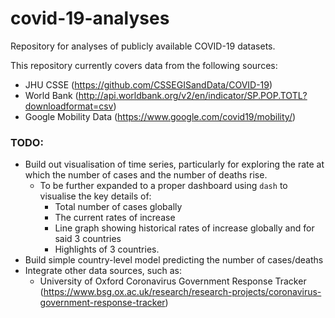 # covid-19-analyses
Repository for analyses of publicly available COVID-19 datasets.

This repository currently covers data from the following sources:
* JHU CSSE (https://github.com/CSSEGISandData/COVID-19)
* World Bank (http://api.worldbank.org/v2/en/indicator/SP.POP.TOTL?downloadformat=csv)
* Google Mobility Data (https://www.google.com/covid19/mobility/)

### TODO:
* Build out visualisation of time series, particularly for exploring the rate at which the number of cases and the number of deaths rise.
    * To be further expanded to a proper dashboard using `dash` to visualise the key details of:
        * Total number of cases globally
        * The current rates of increase
        * Line graph showing historical rates of increase globally and for said 3 countries
        * Highlights of 3 countries.
* Build simple country-level model predicting the number of cases/deaths
* Integrate other data sources, such as:
    * University of Oxford Coronavirus Government Response Tracker (https://www.bsg.ox.ac.uk/research/research-projects/coronavirus-government-response-tracker)